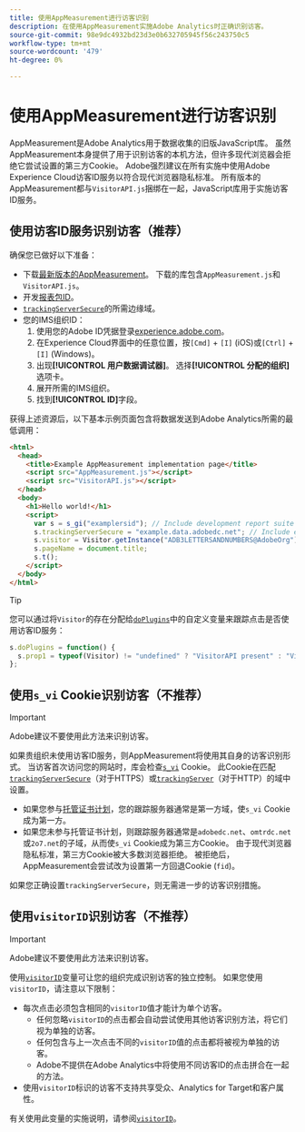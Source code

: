 ```yaml
---
title: 使用AppMeasurement进行访客识别
description: 在使用AppMeasurement实施Adobe Analytics时正确识别访客。
source-git-commit: 98e9dc4932bd23d3e0b632705945f56c243750c5
workflow-type: tm+mt
source-wordcount: '479'
ht-degree: 0%

---
```


# 使用AppMeasurement进行访客识别

AppMeasurement是Adobe Analytics用于数据收集的旧版JavaScript库。 虽然AppMeasurement本身提供了用于识别访客的本机方法，但许多现代浏览器会拒绝它尝试设置的第三方Cookie。 Adobe强烈建议在所有实施中使用Adobe Experience Cloud访客ID服务以符合现代浏览器隐私标准。 所有版本的AppMeasurement都与`VisitorAPI.js`捆绑在一起，JavaScript库用于实施访客ID服务。

## 使用访客ID服务识别访客（推荐）

确保您已做好以下准备：

* 下载[最新版本的AppMeasurement](https://github.com/adobe/appmeasurement)。 下载的库包含`AppMeasurement.js`和`VisitorAPI.js`。
* 开发[报表包ID](/help/admin/tools/manage-rs/new-rs/new-report-suite.md)。
* [`trackingServerSecure`](/help/implement/vars/config-vars/trackingserversecure.md)的所需边缘域。
* 您的IMS组织ID：
   1. 使用您的Adobe ID凭据登录[experience.adobe.com](https://experience.adobe.com)。
   1. 在Experience Cloud界面中的任意位置，按`[Cmd]` + `[I]` (iOS)或`[Ctrl]` + `[I]` (Windows)。
   1. 出现&#x200B;**[!UICONTROL 用户数据调试器]**。 选择&#x200B;**[!UICONTROL 分配的组织]**&#x200B;选项卡。
   1. 展开所需的IMS组织。
   1. 找到&#x200B;**[!UICONTROL ID]**&#x200B;字段。

获得上述资源后，以下基本示例页面包含将数据发送到Adobe Analytics所需的最低调用：

```html
<html>
  <head>
    <title>Example AppMeasurement implementation page</title>
    <script src="AppMeasurement.js"></script>
    <script src="VisitorAPI.js"></script>
  </head>
  <body>
    <h1>Hello world!</h1>
    <script>
      var s = s_gi("examplersid"); // Include development report suite ID here
      s.trackingServerSecure = "example.data.adobedc.net"; // Include edge domain here
      s.visitor = Visitor.getInstance("ADB3LETTERSANDNUMBERS@AdobeOrg"); // Include IMS org ID here
      s.pageName = document.title;
      s.t();
    </script>
  </body>
</html>
```

>[!TIP]
>
>您可以通过将`Visitor`的存在分配给[`doPlugins`](/help/implement/vars/functions/doplugins.md)中的自定义变量来跟踪点击是否使用访客ID服务：
>
>```js
>s.doPlugins = function() {
>   s.prop1 = typeof(Visitor) != "undefined" ? "VisitorAPI present" : "VisitorAPI missing";
>};
>```

## 使用`s_vi` Cookie识别访客（不推荐）

>[!IMPORTANT]
>
>Adobe建议不要使用此方法来识别访客。

如果贵组织未使用访客ID服务，则AppMeasurement将使用其自身的访客识别形式。 当访客首次访问您的网站时，库会检查[`s_vi`](https://experienceleague.adobe.com/en/docs/core-services/interface/data-collection/cookies/analytics) Cookie。 此Cookie在匹配[`trackingServerSecure`](/help/implement/vars/config-vars/trackingserversecure.md)（对于HTTPS）或[`trackingServer`](/help/implement/vars/config-vars/trackingserver.md)（对于HTTP）的域中设置。

* 如果您参与[托管证书计划](https://experienceleague.adobe.com/en/docs/core-services/interface/data-collection/adobe-managed-cert)，您的跟踪服务器通常是第一方域，使`s_vi` Cookie成为第一方。
* 如果您未参与托管证书计划，则跟踪服务器通常是`adobedc.net`、`omtrdc.net`或`2o7.net`的子域，从而使`s_vi` Cookie成为第三方Cookie。 由于现代浏览器隐私标准，第三方Cookie被大多数浏览器拒绝。 被拒绝后，AppMeasurement会尝试改为设置第一方回退Cookie (`fid`)。

如果您正确设置`trackingServerSecure`，则无需进一步的访客识别措施。

## 使用`visitorID`识别访客（不推荐）

>[!IMPORTANT]
>
>Adobe建议不要使用此方法来识别访客。

使用[`visitorID`](/help/implement/vars/config-vars/visitorid.md)变量可让您的组织完成识别访客的独立控制。 如果您使用`visitorID`，请注意以下限制：

* 每次点击必须包含相同的`visitorID`值才能计为单个访客。
   * 任何忽略`visitorID`的点击都会自动尝试使用其他访客识别方法，将它们视为单独的访客。
   * 任何包含与上一次点击不同的`visitorID`值的点击都将被视为单独的访客。
   * Adobe不提供在Adobe Analytics中将使用不同访客ID的点击拼合在一起的方法。
* 使用`visitorID`标识的访客不支持共享受众、Analytics for Target和客户属性。

有关使用此变量的实施说明，请参阅[`visitorID`](/help/implement/vars/config-vars/visitorid.md)。
